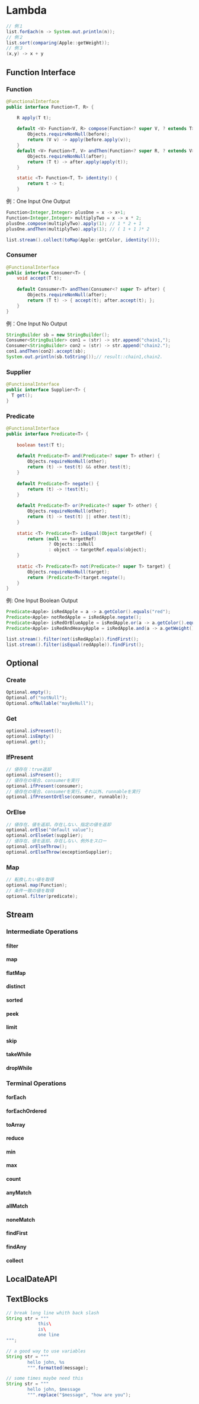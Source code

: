 # Lambda
```java
// 例１
list.forEach(n -> System.out.println(n));
// 例２
list.sort(comparing(Apple::getWeight));
// 例３
(x,y) -> x + y
```

## Function Interface
### Function
```java
@FunctionalInterface  
public interface Function<T, R> {

	R apply(T t);
	
	default <V> Function<V, R> compose(Function<? super V, ? extends T> before) {  
	    Objects.requireNonNull(before);  
	    return (V v) -> apply(before.apply(v));  
	}
	default <V> Function<T, V> andThen(Function<? super R, ? extends V> after) {  
	    Objects.requireNonNull(after);  
	    return (T t) -> after.apply(apply(t));  
	}

	static <T> Function<T, T> identity() {  
	    return t -> t;  
	}
```

例：One Input One Output
```java
Function<Integer,Integer> plusOne = x -> x+1;  
Function<Integer,Integer> multiplyTwo = x -> x * 2;  
plusOne.compose(multiplyTwo).apply(1); // 1 * 2 + 1
plusOne.andThen(multiplyTwo).apply(1); // ( 1 + 1 )* 2

list.stream().collect(toMap(Apple::getColor, identity()));
```

### Consumer
```java
@FunctionalInterface  
public interface Consumer<T> {
	void accept(T t);  
  
	default Consumer<T> andThen(Consumer<? super T> after) {  
		Objects.requireNonNull(after);  
		return (T t) -> { accept(t); after.accept(t); };  
	}
}
```

例：One Input No Output
```java
StringBuilder sb = new StringBuilder();  
Consumer<StringBuilder> con1 = (str) -> str.append("chain1,");  
Consumer<StringBuilder> con2 = (str) -> str.append("chain2.");  
con1.andThen(con2).accept(sb);  
System.out.println(sb.toString());// result::chain1,chain2.
```

### Supplier
```java
@FunctionalInterface  
public interface Supplier<T> {  
  T get();  
}
```

### Predicate
```java
@FunctionalInterface  
public interface Predicate<T> {  
  
    boolean test(T t);  
	
	default Predicate<T> and(Predicate<? super T> other) {  
        Objects.requireNonNull(other);  
        return (t) -> test(t) && other.test(t);  
    }  
  
	default Predicate<T> negate() {  
        return (t) -> !test(t);  
    }  
  
	default Predicate<T> or(Predicate<? super T> other) {  
        Objects.requireNonNull(other);  
        return (t) -> test(t) || other.test(t);  
    }  
  
    static <T> Predicate<T> isEqual(Object targetRef) {  
        return (null == targetRef)  
                ? Objects::isNull  
                : object -> targetRef.equals(object);  
    }  
  
    static <T> Predicate<T> not(Predicate<? super T> target) {  
        Objects.requireNonNull(target);  
        return (Predicate<T>)target.negate();  
    }  
}
```

例: One Input Boolean Output
```java
Predicate<Apple> isRedApple = a -> a.getColor().equals("red");  
Predicate<Apple> notRedApple = isRedApple.negate();  
Predicate<Apple> isRedOrBlueApple = isRedApple.or(a -> a.getColor().equals("blue"));  
Predicate<Apple> isRedAndHeavyApple = isRedApple.and(a -> a.getWeight() > 150);

list.stream().filter(not(isRedApple)).findFirst();
list.stream().filter(isEqual(redApple)).findFirst();
```

## Optional
### Create
```java
Optional.empty();  
Optional.of("notNull");  
Optional.ofNullable("mayBeNull");
```
### Get
```java
optional.isPresent();  
optional.isEmpty()
optional.get();
```
### IfPresent
```java
// 値存在：true返却
optional.isPresent();  
// 値存在の場合、consumerを実行
optional.ifPresent(consumer);
// 値存在の場合、consumerを実行。それ以外、runnableを実行
optional.ifPresentOrElse(consumer, runnable));
```
### OrElse
```java
// 値存在、値を返却。存在しない、指定の値を返却
optional.orElse("default value");  
optional.orElseGet(supplier);
// 値存在、値を返却。存在しない、例外をスロー
optional.orElseThrow();
optional.orElseThrow(exceptionSupplier);
```
### Map
```java
// 転換したい値を取得
optional.map(Function);
// 条件一致の値を取得
optional.filter(predicate);
```

## Stream
### Intermediate Operations
#### filter
#### map
#### flatMap
#### distinct
#### sorted
#### peek
#### limit
#### skip
#### takeWhile
#### dropWhile

### Terminal Operations
#### forEach
#### forEachOrdered
#### toArray
#### reduce
#### min
#### max
#### count
#### anyMatch
#### allMatch
#### noneMatch
#### findFirst
#### findAny
#### collect

## LocalDateAPI

## TextBlocks
```java
// break long line whith back slash
String str = """
			this\
			is\
			one line
""";

// a good way to use variables
String str = """
		hello john, %s 
		""".formatted(message);

// some times maybe need this
String str = """  
        hello john, $message
        """.replace("$message", "how are you");
```


